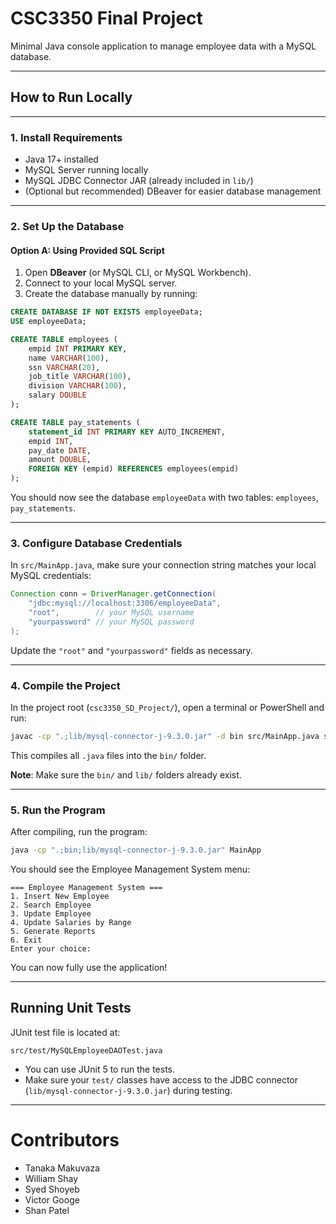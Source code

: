 # CSC3350 Final Project

Minimal Java console application to manage employee data with a MySQL database.

---

## How to Run Locally

---

### 1. Install Requirements

- Java 17+ installed
- MySQL Server running locally
- MySQL JDBC Connector JAR (already included in `lib/`)
- (Optional but recommended) DBeaver for easier database management

---

### 2. Set Up the Database

#### Option A: Using Provided SQL Script

1. Open **DBeaver** (or MySQL CLI, or MySQL Workbench).
2. Connect to your local MySQL server.
3. Create the database manually by running:

```sql
CREATE DATABASE IF NOT EXISTS employeeData;
USE employeeData;

CREATE TABLE employees (
    empid INT PRIMARY KEY,
    name VARCHAR(100),
    ssn VARCHAR(20),
    job_title VARCHAR(100),
    division VARCHAR(100),
    salary DOUBLE
);

CREATE TABLE pay_statements (
    statement_id INT PRIMARY KEY AUTO_INCREMENT,
    empid INT,
    pay_date DATE,
    amount DOUBLE,
    FOREIGN KEY (empid) REFERENCES employees(empid)
);
```

You should now see the database `employeeData` with two tables: `employees`, `pay_statements`.

---

### 3. Configure Database Credentials

In `src/MainApp.java`, make sure your connection string matches your local MySQL credentials:

```java
Connection conn = DriverManager.getConnection(
    "jdbc:mysql://localhost:3306/employeeData",
    "root",        // your MySQL username
    "yourpassword" // your MySQL password
);
```

Update the `"root"` and `"yourpassword"` fields as necessary.

---

### 4. Compile the Project

In the project root (`csc3350_SD_Project/`), open a terminal or PowerShell and run:

```bash
javac -cp ".;lib/mysql-connector-j-9.3.0.jar" -d bin src/MainApp.java src/dao/*.java src/interfaces/*.java src/models/*.java src/reports/*.java src/ui/*.java
```

This compiles all `.java` files into the `bin/` folder.

**Note**: Make sure the `bin/` and `lib/` folders already exist.

---

### 5. Run the Program

After compiling, run the program:

```bash
java -cp ".;bin;lib/mysql-connector-j-9.3.0.jar" MainApp
```

You should see the Employee Management System menu:

```
=== Employee Management System ===
1. Insert New Employee
2. Search Employee
3. Update Employee
4. Update Salaries by Range
5. Generate Reports
6. Exit
Enter your choice:
```

You can now fully use the application!

---

## Running Unit Tests

JUnit test file is located at:

```plaintext
src/test/MySQLEmployeeDAOTest.java
```

- You can use JUnit 5 to run the tests.
- Make sure your `test/` classes have access to the JDBC connector (`lib/mysql-connector-j-9.3.0.jar`) during testing.

---

# Contributors

- Tanaka Makuvaza
- William Shay
- Syed Shoyeb
- Victor Googe
- Shan Patel
